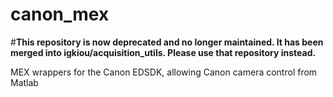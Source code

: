 canon_mex
=========

#**This repository is now deprecated and no longer maintained. It has been merged into igkiou/acquisition_utils. Please use that repository instead.**


MEX wrappers for the Canon EDSDK, allowing Canon camera control from Matlab
